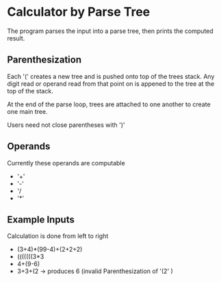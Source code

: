 # Calculator by Parse Tree

The program parses the input into a parse tree, then prints the computed result.

## Parenthesization
 
 Each '(' creates a new tree and is pushed onto top of the trees stack. Any digit read or operand read from that point on is appened to the tree at the top of the stack.
 
 At the end of the parse loop, trees are attached to one another to create one main tree.
 
 Users need not close parentheses with ')'
 
## Operands
Currently these operands are computable
 * '+'
 * '-'
 * '/
 * '*'

## Example Inputs

Calculation is done from left to right

* (3+4)*(99-4)+(2+2+2)
* (((((((3*3
* 4+(9-6) 
* 3+3+(2 -> produces 6 (invalid Parenthesization of '(2' )
 

